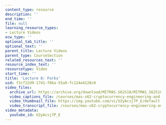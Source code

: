 ```yaml
---
content_type: resource
description: ''
end_time: ''
file: null
learning_resource_types:
- Lecture Videos
ocw_type: ''
optional_tab_title: ''
optional_text: ''
parent_title: Lecture Videos
parent_type: CourseSection
related_resources_text: ''
resource_index_text: ''
resourcetype: Video
start_time: ''
title: 'Lecture 8: Forks'
uid: f3cf22d9-1741-f66a-55a9-fc124e4128c0
video_files:
  archive_url: https://archive.org/download/MITMAS.S62S18/MITMAS_S62S18_lec08_300k.mp4
  video_captions_file: /courses/mas-s62-cryptocurrency-engineering-and-design-spring-2018/3a04a65b9aad5126acc89d39a2a2440a_U2yAcsj7P_E.vtt
  video_thumbnail_file: https://img.youtube.com/vi/U2yAcsj7P_E/default.jpg
  video_transcript_file: /courses/mas-s62-cryptocurrency-engineering-and-design-spring-2018/8aac5b4e5063bdeb852e9c9c59668efc_U2yAcsj7P_E.pdf
video_metadata:
  youtube_id: U2yAcsj7P_E
---
```


